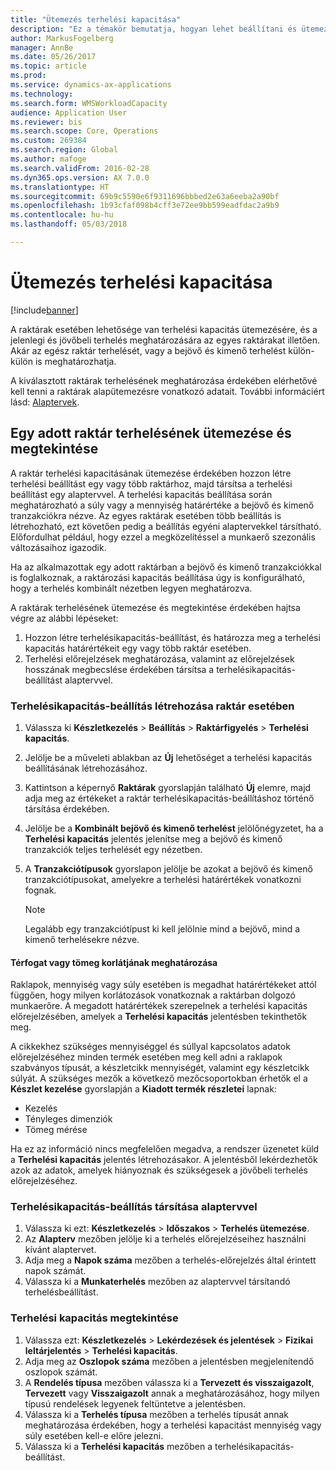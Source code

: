 ```yaml
---
title: "Ütemezés terhelési kapacitása"
description: "Ez a témakör bemutatja, hogyan lehet beállítani és ütemezni a raktárban dolgozók vagy egy teljes raktár terhelési kapacitását."
author: MarkusFogelberg
manager: AnnBe
ms.date: 05/26/2017
ms.topic: article
ms.prod: 
ms.service: dynamics-ax-applications
ms.technology: 
ms.search.form: WMSWorkloadCapacity
audience: Application User
ms.reviewer: bis
ms.search.scope: Core, Operations
ms.custom: 269384
ms.search.region: Global
ms.author: mafoge
ms.search.validFrom: 2016-02-28
ms.dyn365.ops.version: AX 7.0.0
ms.translationtype: HT
ms.sourcegitcommit: 69b9c5590e6f9311696bbbed2e63a6eeba2a90bf
ms.openlocfilehash: 1b93cfaf098b4cff3e72ee9bb599eadfdac2a9b9
ms.contentlocale: hu-hu
ms.lasthandoff: 05/03/2018

---
```


# <a name="schedule-workload-capacity"></a>Ütemezés terhelési kapacitása

[!include[banner](../includes/banner.md)]

A raktárak esetében lehetősége van terhelési kapacitás ütemezésére, és a jelenlegi és jövőbeli terhelés meghatározására az egyes raktárakat illetően. Akár az egész raktár terhelését, vagy a bejövő és kimenő terhelést külön-külön is meghatározhatja.

A kiválasztott raktárak terhelésének meghatározása érdekében elérhetővé kell tenni a raktárak alapütemezésre vonatkozó adatait. További informáciért lásd: [Alaptervek](../master-planning/master-plans.md).

## <a name="schedule-and-view-workloads-for-a-warehouse"></a>Egy adott raktár terhelésének ütemezése és megtekintése

A raktár terhelési kapacitásának ütemezése érdekében hozzon létre terhelési beállítást egy vagy több raktárhoz, majd társítsa a terhelési beállítást egy alaptervvel. A terhelési kapacitás beállítása során meghatározható a súly vagy a mennyiség határértéke a bejövő és kimenő tranzakciókra nézve. Az egyes raktárak esetében több beállítás is létrehozható, ezt követően pedig a beállítás egyéni alaptervekkel társítható. Előfordulhat például, hogy ezzel a megközelítéssel a munkaerő szezonális változásaihoz igazodik.

Ha az alkalmazottak egy adott raktárban a bejövő és kimenő tranzakciókkal is foglalkoznak, a raktározási kapacitás beállítása úgy is konfigurálható, hogy a terhelés kombinált nézetben legyen meghatározva.

A raktárak terhelésének ütemezése és megtekintése érdekében hajtsa végre az alábbi lépéseket:

1. Hozzon létre terhelésikapacitás-beállítást, és határozza meg a terhelési kapacitás határértékeit egy vagy több raktár esetében.
2. Terhelési előrejelzések meghatározása, valamint az előrejelzések hosszának megbecslése érdekében társítsa a terhelésikapacitás-beállítást alaptervvel.

### <a name="create-a-workload-capacity-setup-for-a-warehouse"></a>Terhelésikapacitás-beállítás létrehozása raktár esetében

1. Válassza ki **Készletkezelés** \> **Beállítás** \> **Raktárfigyelés** \> **Terhelési kapacitás**.
2. Jelölje be a műveleti ablakban az **Új** lehetőséget a terhelési kapacitás beállításának létrehozásához.
3. Kattintson a képernyő **Raktárak** gyorslapján található **Új** elemre, majd adja meg az értékeket a raktár terhelésikapacitás-beállításhoz történő társítása érdekében.
4. Jelölje be a **Kombinált bejövő és kimenő terhelést** jelölőnégyzetet, ha a **Terhelési kapacitás** jelentés jelenítse meg a bejövő és kimenő tranzakciók teljes terhelését egy nézetben.
5. A **Tranzakciótípusok** gyorslapon jelölje be azokat a bejövő és kimenő tranzakciótípusokat, amelyekre a terhelési határértékek vonatkozni fognak.

    > [!NOTE]
    > Legalább egy tranzakciótípust ki kell jelölnie mind a bejövő, mind a kimenő terhelésekre nézve.

#### <a name="define-limits-for-volume-or-weight"></a>Térfogat vagy tömeg korlátjának meghatározása

Raklapok, mennyiség vagy súly esetében is megadhat határértékeket attól függően, hogy milyen korlátozások vonatkoznak a raktárban dolgozó munkaerőre. A megadott határértékek szerepelnek a terhelési kapacitás előrejelzésében, amelyek a **Terhelési kapacitás** jelentésben tekinthetők meg.

A cikkekhez szükséges mennyiséggel és súllyal kapcsolatos adatok előrejelzéséhez minden termék esetében meg kell adni a raklapok szabványos típusát, a készletcikk mennyiségét, valamint egy készletcikk súlyát. A szükséges mezők a következő mezőcsoportokban érhetők el a **Készlet kezelése** gyorslapján a **Kiadott termék részletei** lapnak:

- Kezelés
- Tényleges dimenziók
- Tömeg mérése

Ha ez az információ nincs megfelelően megadva, a rendszer üzenetet küld a **Terhelési kapacitás** jelentés létrehozásakor. A jelentésből lekérdezhetők azok az adatok, amelyek hiányoznak és szükségesek a jövőbeli terhelés előrejelzéséhez.

### <a name="associate-a-workload-capacity-setup-with-a-master-plan"></a>Terhelésikapacitás-beállítás társítása alaptervvel

1. Válassza ki ezt: **Készletkezelés** \> **Időszakos** \> **Terhelés ütemezése**.
2. Az **Alapterv** mezőben jelölje ki a terhelés előrejelzéseihez használni kívánt alaptervet.
3. Adja meg a **Napok száma** mezőben a terhelés-előrejelzés által érintett napok számát.
4. Válassza ki a **Munkaterhelés** mezőben az alaptervvel társítandó terhelésbeállítást.

### <a name="view-workload-capacity"></a>Terhelési kapacitás megtekintése

1. Válassza ezt: **Készletkezelés** \> **Lekérdezések és jelentések** \> **Fizikai leltárjelentés** \> **Terhelési kapacitás**.
2. Adja meg az **Oszlopok száma** mezőben a jelentésben megjelenítendő oszlopok számát.
3. A **Rendelés típusa** mezőben válassza ki a **Tervezett és visszaigazolt**, **Tervezett** vagy **Visszaigazolt** annak a meghatározásához, hogy milyen típusú rendelések legyenek feltüntetve a jelentésben.
4. Válassza ki a **Terhelés típusa** mezőben a terhelés típusát annak meghatározása érdekében, hogy a terhelési kapacitást mennyiség vagy súly esetében kell-e előre jelezni.
5. Válassza ki a **Terhelési kapacitás** mezőben a terhelésikapacitás-beállítást.

